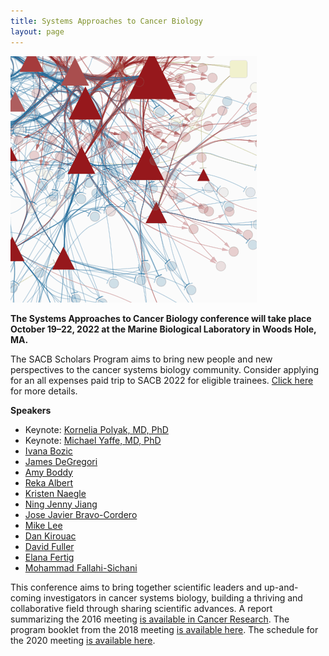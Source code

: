 ```yaml
---
title: Systems Approaches to Cancer Biology
layout: page
---
```


![Network diagram](/public/img/network_diag.png)


**The Systems Approaches to Cancer Biology conference will take place October 19–22, 2022 at the Marine Biological Laboratory in Woods Hole, MA.**

The SACB Scholars Program aims to bring new people and new perspectives to the cancer systems biology community. Consider applying for an all expenses paid trip to SACB 2022 for eligible trainees. [Click here](http://tinyurl.com/y7afr93e) for more details.


**Speakers**
- Keynote: [Kornelia Polyak, MD, PhD](https://www.dfhcc.harvard.edu/insider/member-detail/member/kornelia-polyak-md-phd/)
- Keynote: [Michael Yaffe, MD, PhD](https://ki.mit.edu/people/faculty/yaffe)
- [Ivana Bozic](https://www.ivanabozic.com/)
- [James DeGregori](https://medschool.cuanschutz.edu/biochemistry/people/primary-faculty/degregori-james/degregori-lab)
- [Amy Boddy](https://boddylab.com/)
- [Reka Albert](https://www.ralbert.me/)
- [Kristen Naegle](https://engineering.virginia.edu/faculty/naegle-kristen-m)
- [Ning Jenny Jiang](https://jianglab.seas.upenn.edu/)
- [Jose Javier Bravo-Cordero](https://labs.icahn.mssm.edu/bravo-cordero-lab/)
- [Mike Lee](https://www.umassmed.edu/lee-lab/)
- [Dan Kirouac](https://www.linkedin.com/in/dankirouac/)
- [David Fuller](https://faculty.mdanderson.org/profiles/clifton_fuller.html)
- [Elana Fertig](https://fertiglab.com/)
- [Mohammad Fallahi-Sichani](https://www.fallahi-sichani-lab.com/)

This conference aims to bring together scientific leaders and up-and-coming investigators in cancer systems biology, building a thriving and collaborative field through sharing scientific advances. A report summarizing the 2016 meeting [is available in Cancer Research](http://cancerres.aacrjournals.org/content/76/23/6774). The program booklet from the 2018 meeting [is available here](/public/sacb%202018%20online%20booklet%20final.pdf). The schedule for the 2020 meeting [is available here](https://sacbmeeting.org/2020/schedule).
